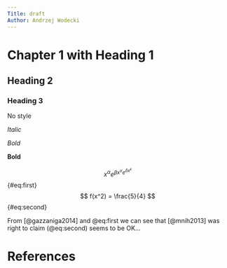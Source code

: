 ```yaml
---
Title: draft  
Author: Andrzej Wodecki
---
```


# Chapter 1 with Heading 1 #
## Heading 2 ##
### Heading 3 ###

No style

*Italic*

*Bold*

**Bold**


$$ x^{\alpha} e^{\beta x^{\gamma} e^{\delta x^{\epsilon}}}$$ {#eq:first}
$$ f(x^2) = \frac{5}{4} $$ {#eq:second}

From [@gazzaniga2014] and @eq:first we can see that [@mnih2013] was right to claim (@eq:second) seems to be OK…

# References #
